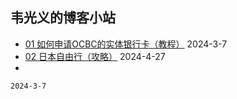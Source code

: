 ## 韦光义的博客小站

* [01 如何申请OCBC的实体银行卡（教程）](docs/2024/03/01.md) 2024-3-7
* [02 日本自由行（攻略）](docs/2024/04/08.md) 2024-4-27
* 
`2024-3-7`
